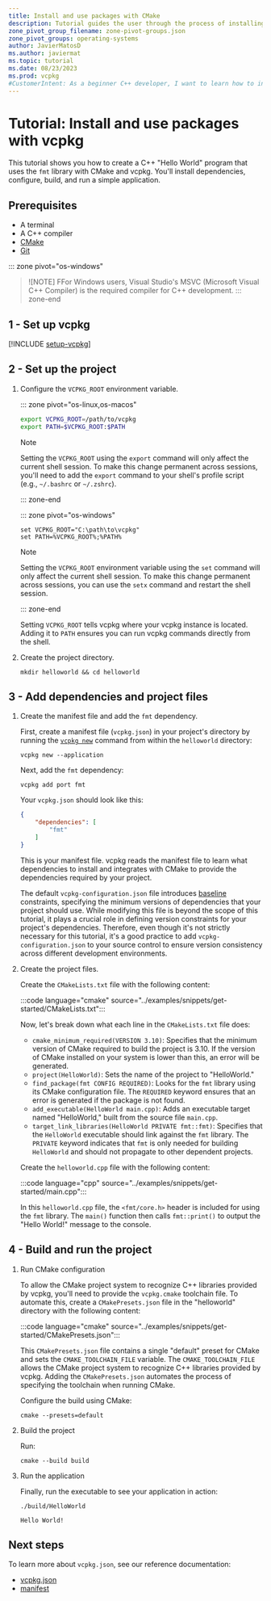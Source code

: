 ```yaml
---
title: Install and use packages with CMake
description: Tutorial guides the user through the process of installing and using packages with CMake.
zone_pivot_group_filename: zone-pivot-groups.json
zone_pivot_groups: operating-systems
author: JavierMatosD
ms.author: javiermat
ms.topic: tutorial
ms.date: 08/23/2023
ms.prod: vcpkg
#CustomerIntent: As a beginner C++ developer, I want to learn how to install and manage packages using CMake and vcpkg, so that I can easily set up and maintain C++ projects with necessary dependencies.
---
```


# Tutorial: Install and use packages with vcpkg

This tutorial shows you how to create a C++ "Hello World" program that uses the `fmt` library with CMake and vcpkg. You'll install dependencies, configure, build, and run a simple application.

## Prerequisites

- A terminal
- A C++ compiler
- [CMake](https://cmake.org/download/)
- [Git](https://git-scm.com/downloads)

::: zone pivot="os-windows"
>![NOTE]
>FFor Windows users, Visual Studio's MSVC (Microsoft Visual C++ Compiler) is the required compiler for C++ development.
::: zone-end

## 1 - Set up vcpkg

[!INCLUDE [setup-vcpkg](setup-vcpkg.md)]

## 2 - Set up the project

1. Configure the `VCPKG_ROOT` environment variable.

    ::: zone pivot="os-linux,os-macos"

    ```bash
    export VCPKG_ROOT=/path/to/vcpkg
    export PATH=$VCPKG_ROOT:$PATH
    ```

    > [!NOTE]
    > Setting the `VCPKG_ROOT` using the `export` command will only affect the current shell session. To make this change permanent across sessions, you'll need to add the `export` command to your shell's profile script (e.g., `~/.bashrc` or `~/.zshrc`).

    ::: zone-end

    ::: zone pivot="os-windows"

    ```console
    set VCPKG_ROOT="C:\path\to\vcpkg"
    set PATH=%VCPKG_ROOT%;%PATH%
    ```

    > [!NOTE]
    > Setting the `VCPKG_ROOT` environment variable using the `set` command will only affect the current shell session. To make this change permanent across sessions, you can use the `setx` command and restart the shell session.

    ::: zone-end

    Setting `VCPKG_ROOT` tells vcpkg where your vcpkg instance is located.
    Adding it to `PATH` ensures you can run vcpkg commands directly from the shell.

2. Create the project directory.
    
    ```console
    mkdir helloworld && cd helloworld
    ```

## 3 - Add dependencies and project files

1. Create the manifest file and add the `fmt` dependency.

    First, create a manifest file (`vcpkg.json`) in your project's directory by running the [`vcpkg new`](../commands/new.md) command from within the `helloworld` directory:

    ```console
    vcpkg new --application
    ```

    Next, add the `fmt` dependency:

    ```console
    vcpkg add port fmt
    ```

    Your `vcpkg.json` should look like this:

    ```json
    {
        "dependencies": [
            "fmt"
        ]
    }
    ```

    This is your manifest file. vcpkg reads the manifest file to learn what dependencies to install and integrates with CMake to provide the dependencies required by your project.

    The default `vcpkg-configuration.json` file introduces [baseline](../reference/vcpkg-configuration-json.md#registry-baseline) constraints, specifying the minimum versions of dependencies that your project should use. While modifying this file is beyond the scope of this tutorial, it plays a crucial role in defining version constraints for your project's dependencies. Therefore, even though it's not strictly necessary for this tutorial, it's a good practice to add `vcpkg-configuration.json` to your source control to ensure version consistency across different development environments.

2. Create the project files.

    Create the `CMakeLists.txt` file with the following content:

    :::code language="cmake" source="../examples/snippets/get-started/CMakeLists.txt":::

    Now, let's break down what each line in the `CMakeLists.txt` file does:

    - `cmake_minimum_required(VERSION 3.10)`: Specifies that the minimum version of CMake required to build the project is 3.10. If the version of CMake installed on your system is lower than this, an error will be generated.
    - `project(HelloWorld)`: Sets the name of the project to "HelloWorld."
    - `find_package(fmt CONFIG REQUIRED)`: Looks for the `fmt` library using its CMake configuration file. The `REQUIRED` keyword ensures that an error is generated if the package is not found.
    - `add_executable(HelloWorld main.cpp)`: Adds an executable target named "HelloWorld," built from the source file `main.cpp`.
    - `target_link_libraries(HelloWorld PRIVATE fmt::fmt)`: Specifies that the `HelloWorld` executable should link against the `fmt` library. The `PRIVATE` keyword indicates that `fmt` is only needed for building `HelloWorld` and should not propagate to other dependent projects.

    Create the `helloworld.cpp` file with the following content:

    :::code language="cpp" source="../examples/snippets/get-started/main.cpp":::

    In this `helloworld.cpp` file, the `<fmt/core.h>` header is included for using the `fmt` library. The `main()` function then calls `fmt::print()` to output the "Hello World!" message to the console.

## 4 - Build and run the project

1. Run CMake configuration

    To allow the CMake project system to recognize C++ libraries provided by vcpkg, you'll need to provide the `vcpkg.cmake` toolchain file. To automate this, create a `CMakePresets.json` file in the "helloworld" directory with the following content:

    :::code language="cmake" source="../examples/snippets/get-started/CMakePresets.json":::

    This `CMakePresets.json` file contains a single "default" preset for CMake and sets the `CMAKE_TOOLCHAIN_FILE` variable. The `CMAKE_TOOLCHAIN_FILE` allows the CMake project system to recognize C++ libraries provided by vcpkg. Adding the `CMakePresets.json` automates the process of specifying the toolchain when running CMake.

    Configure the build using CMake:

    ```console
    cmake --presets=default
    ```

2. Build the project

    Run:

    ```console
    cmake --build build
    ```

3. Run the application

    Finally, run the executable to see your application in action:

    ```console
    ./build/HelloWorld
    
    Hello World!
    ```

## Next steps

To learn more about `vcpkg.json`, see our reference documentation:

- [vcpkg.json](..\reference\vcpkg-json.md)
- [manifest](..\users\manifests.md)
